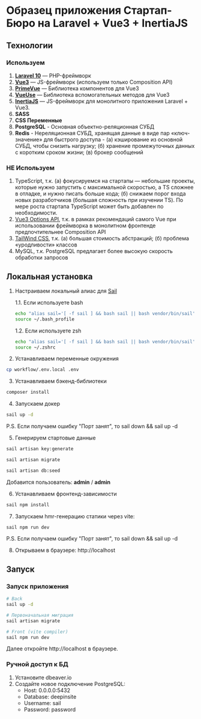 # Образец приложения Стартап-Бюро на Laravel + Vue3 + InertiaJS

## Технологии

### Используем

1. **[Laravel 10](https://laravel.com/docs/10.x)** — PHP-фреймворк
2. **[Vue3](https://vuejs.org/)** — JS-фреймворк (используем только Composition API)
3. **[PrimeVue](https://primevue.org/)** — Библиотека компонентов для Vue3
4. **[VueUse](https://vueuse.org/)** — Библиотека вспомогательных методов для Vue3
5. **[InertiaJS](https://inertiajs.com/)** — JS-фреймворк для монолитного приложения Laravel + Vue3.
6. **SASS**
7. **CSS Переменные**
8. **PostgreSQL** - Основная объектно-реляционная СУБД
9. **Redis** - Нереляционная СУБД, хранящая данные в виде пар «ключ-значение» для быстрого доступа - (а) кэширование из основной СУБД, чтобы снизить нагрузку; (б) хранение промежуточных данных с коротким сроком жизни; (в) брокер сообщений

### НЕ Используем

1. TypeScript, т.к. (а) фокусируемся на стартапы — небольшие проекты, которые нужно запустить с максимальной скоростью, а TS сложнее в отладке, и нужно писать больше кода; (б) снижаем порог входа новых разработчиков (большая сложность при изучении TS). 
По мере роста стартапа TypeScript может быть добавлен по необходимости. 
2. [Vue3 Options API](https://vuejs.org/guide/introduction.html#api-styles), т.к. в рамках рекомендаций самого Vue при использовании фреймворка в монолитном фронтенде предпочтительнее Composition API 
3. [TailWind CSS](https://tailwindcss.com/), т.к. (а) большая стоимость абстракций; (б) проблема «уродливости» классов
4. MySQL, т.к. PostgreSQL предлагает более высокую скорость обработки запросов

## Локальная установка


1. Настраиваем локальный алиас для [Sail](https://laravel.com/docs/10.x/sail)

   1.1. Если используете bash

    ```bash
    echo "alias sail='[ -f sail ] && bash sail || bash vendor/bin/sail'" >> ~/.bash_profile
    source ~/.bash_profile
    ```

   1.2. Если используете zsh
    ```bash
    echo "alias sail='[ -f sail ] && bash sail || bash vendor/bin/sail'" >> ~/.zshrc
    source ~/.zshrc
    ```

2. Устанавливаем переменные окружения

```bash
cp workflow/.env.local .env  
```

3. Устанавливаем бэкенд-библиотеки

```bash
composer install
```

4. Запускаем докер

```bash
sail up -d
```

P.S. Если получаем ошибку "Порт занят", то sail down && sail up -d

5. Генерируем стартовые данные

```bash
sail artisan key:generate
```
```bash
sail artisan migrate
```
```bash
sail artisan db:seed
```

Добавится пользователь: **admin** / **admin**

6. Устанавливаем фронтенд-зависимости

```bash
sail npm install
```

7. Запускаем hmr-генерацию статики через vite:

```bash
sail npm run dev
```
P.S. Если получаем ошибку "Порт занят", то sail down && sail up -d

8. Открываем в браузере: http://localhost

## Запуск

### Запуск приложения

```bash
# Back
sail up -d

# Первоначальная миграция
sail artisan migrate

# Front (vite compiler)
sail npm run dev
```

Далее откройте http://localhost в браузере.

### Ручной доступ к БД

1. Установите dbeaver.io
2. Создайте новое подключение PostgreSQL:
    * Host: 0.0.0.0:5432
    * Database: deepinsite
    * Username: sail
    * Password: password